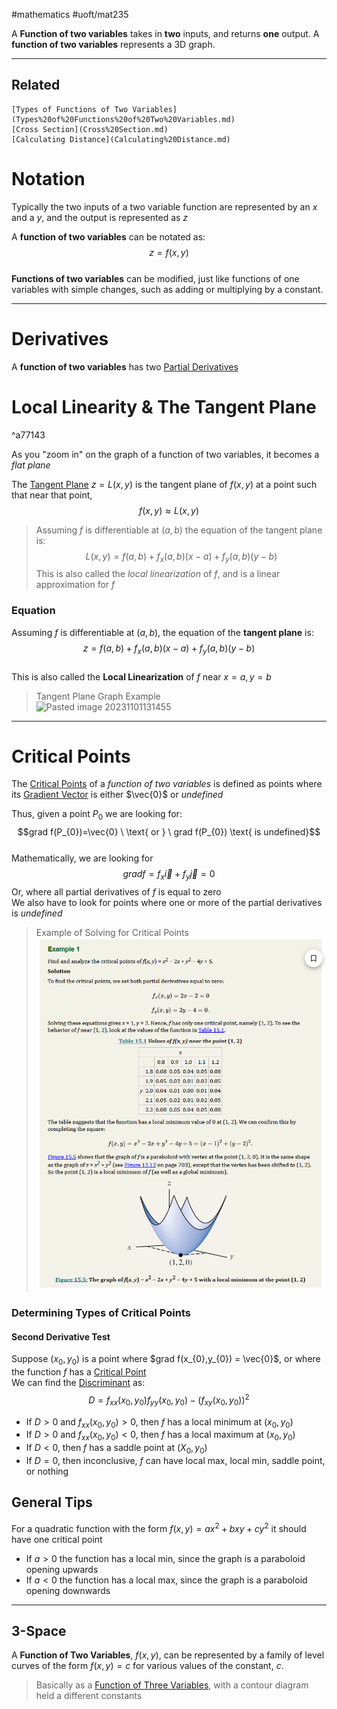 #mathematics #uoft/mat235

A **Function of two variables** takes in **two** inputs, and returns **one** output. A **function of two variables** represents a 3D graph.

---
## Related
	[Types of Functions of Two Variables](Types%20of%20Functions%20of%20Two%20Variables.md)
	[Cross Section](Cross%20Section.md)
	[Calculating Distance](Calculating%20Distance.md)

# Notation
Typically the two inputs of a two variable function are represented by an $x$ and a $y$, and the output is represented as $z$

A **function of two variables** can be notated as: $$z=f(x,y)$$  
**Functions of two variables** can be modified, just like functions of one variables with simple changes, such as adding or multiplying by a constant.

---
# Derivatives
A **function of two variables** has two [Partial Derivatives](Partial%20Derivative.md)

# Local Linearity & The Tangent Plane
^a77143

As you "zoom in" on the graph of a function of two variables, it becomes a *flat plane*

The [Tangent Plane](Tangent%20Plane.md) $z=L(x,y)$ is the tangent plane of $f(x,y)$ at a point such that near that point, $$f(x,y) \approx L(x,y)$$
>Assuming $f$ is differentiable at $(a,b)$ the equation of the tangent plane is: $$L(x,y)=f(a,b)+f_{x}(a,b)(x-a)+f_{y}(a,b)(y-b)$$This is also called the *local linearization* of $f$, and is a linear approximation for $f$
### Equation
Assuming $f$ is differentiable at $(a,b)$, the equation of the **tangent plane** is: $$z=f(a,b)+f_{x}(a,b)(x-a)+f_{y}(a,b)(y-b)$$  
This is also called the **Local Linearization** of $f$ near $x=a, y=b$
>  Tangent Plane Graph Example  
![Pasted image 20231101131455](Pasted%20image%2020231101131455.png)

---
# Critical Points
The [Critical Points](Critical%20Points.md) of a *function of two variables* is defined as points where its [Gradient Vector](Gradient%20Vector.md) is either $\vec{0}$ or *undefined*

Thus, given a point $P_{0}$ we are looking for: $$grad f(P_{0})=\vec{0} \ \text{ or } \ grad f(P_{0}) \text{ is undefined}$$  
Mathematically, we are looking for $$grad f = f_{x}\vec{i} + f_{y}\vec{j} = 0$$Or, where all partial derivatives of $f$ is equal to zero  
	We also have to look for points where one or more of the partial derivatives is *undefined*

>Example of Solving for Critical Points  
>![Pasted image 20231122153821](Pasted%20image%2020231122153821.png)

### Determining Types of Critical Points
#### Second Derivative Test
Suppose $(x_0,y_{0})$ is a point where $grad f(x_{0},y_{0}) = \vec{0}$, or where the function $f$ has a [Critical Point](Critical%20Points.md)  
We can find the [Discriminant](Discriminant.md) as: $$D=f_{xx}(x_{0},y_{0})f_{yy}(x_{0},y_{0})-(f_{xy}(x_{0},y_{0}))^{2}$$
- If $D > 0$ and $f_{xx}(x_{0},y_{0})>0$, then $f$ has a local minimum at $(x_{0},y_{0})$
- If $D>0$ and $f_{xx}(x_{0},y_{0})<0$, then $f$ has a local maximum at $(x_{0},y_{0})$
- If $D<0$, then $f$ has a saddle point at $(X_{0},y_{0})$
- If $D=0$, then inconclusive, $f$ can have local max, local min, saddle point, or nothing
 
## General Tips
For a quadratic function with the form $f(x,y)=ax^{2}+bxy+cy^{2}$ it should have one critical point
- If $a>0$ the function has a local min, since the graph is a paraboloid opening upwards
- If $a<0$ the function has a local max, since the graph is a paraboloid opening downwards

---
## 3-Space
A **Function of Two Variables**, $f(x, y)$, can be represented by a family of level curves of the form $f(x, y) = c$ for various values of the constant, $c$.

> Basically as a [Function of Three Variables](Function%20of%20Three%20Variables), with a contour diagram held a different constants


